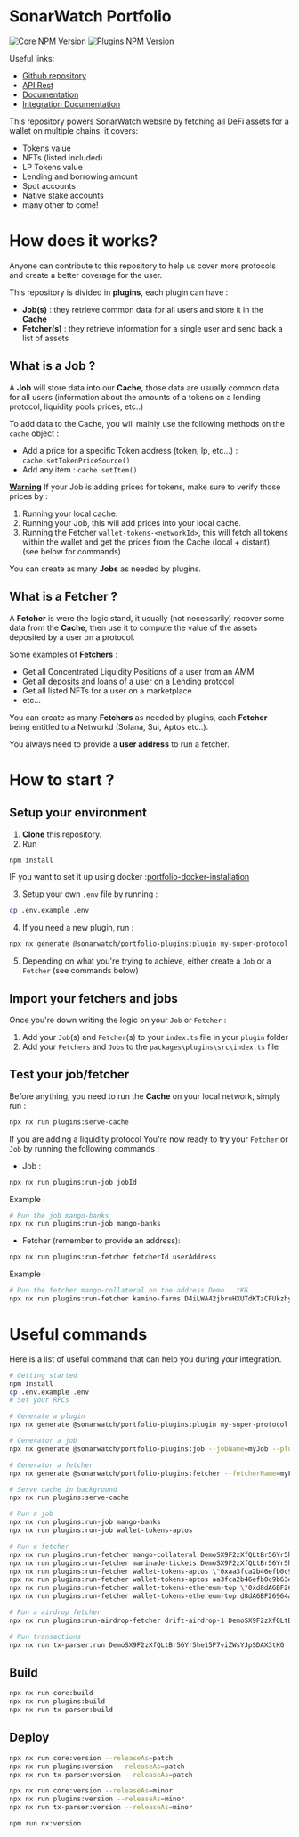 # SonarWatch Portfolio

[![Core NPM Version](https://img.shields.io/npm/v/@sonarwatch/portfolio-core?color=33cd56&label=npm%20core)](https://www.npmjs.com/package/@sonarwatch/portfolio-core)
[![Plugins NPM Version](https://img.shields.io/npm/v/@sonarwatch/portfolio-plugins?color=33cd56&label=npm%20plugins)](https://www.npmjs.com/package/@sonarwatch/portfolio-plugins)

Useful links:

- [Github repository](https://github.com/sonarwatch/portfolio)
- [API Rest](https://portfolio-api.sonar.watch/api)
- [Documentation](https://sonarwatch.github.io/portfolio/)
- [Integration Documentation](https://docs.sonar.watch/open-source/list-your-project)

This repository powers SonarWatch website by fetching all DeFi assets for a wallet on multiple chains, it covers:

- Tokens value
- NFTs (listed included)
- LP Tokens value
- Lending and borrowing amount
- Spot accounts
- Native stake accounts
- many other to come!

# How does it works?

Anyone can contribute to this repository to help us cover more protocols and create a better coverage for the user.

This repository is divided in <b>plugins</b>, each plugin can have :

- <b>Job(s)</b> : they retrieve common data for all users and store it in the <b>Cache</b>
- <b>Fetcher(s)</b> : they retrieve information for a single user and send back a list of assets

## What is a Job ?

A <b>Job</b> will store data into our <b>Cache</b>, those data are usually common data for all users (information about the amounts of a tokens on a lending protocol, liquidity pools prices, etc..)

To add data to the Cache, you will mainly use the following methods on the `cache` object :

- Add a price for a specific Token address (token, lp, etc...) : `cache.setTokenPriceSource()`
- Add any item : `cache.setItem()`

<u><b>Warning</b></u> If your Job is adding prices for tokens, make sure to verify those prices by :

1. Running your local cache.
2. Running your Job, this will add prices into your local cache.
3. Running the Fetcher `wallet-tokens-<networkId>`, this will fetch all tokens within the wallet and get the prices from the Cache (local + distant). (see below for commands)

You can create as many <b>Jobs</b> as needed by plugins.

## What is a Fetcher ?

A <b>Fetcher</b> is were the logic stand, it usually (not necessarily) recover some data from the <b>Cache</b>, then use it to compute the value of the assets deposited by a user on a protocol.

Some examples of <b>Fetchers</b> :

- Get all Concentrated Liquidity Positions of a user from an AMM
- Get all deposits and loans of a user on a Lending protocol
- Get all listed NFTs for a user on a marketplace
- etc...

You can create as many <b>Fetchers</b> as needed by plugins, each <b>Fetcher</b> being entitled to a Networkd (Solana, Sui, Aptos etc..).

You always need to provide a <b>user address</b> to run a fetcher.

# How to start ?

## Setup your environment

1. <b>Clone</b> this repository.
2. Run

```bash
npm install
```

IF you want to set it up using docker :[portfolio-docker-installation](./how-to/portfolio-docker-installation.md)


3. Setup your own `.env` file by running :

```bash
cp .env.example .env
```

4. If you need a new plugin, run :

```bash
npx nx generate @sonarwatch/portfolio-plugins:plugin my-super-protocol
```

5. Depending on what you're trying to achieve, either create a `Job` or a `Fetcher` (see commands below)

## Import your fetchers and jobs

Once you're down writing the logic on your `Job` or `Fetcher` :

1. Add your `Job`(s) and `Fetcher`(s) to your `index.ts` file in your `plugin` folder
2. Add your `Fetchers` and `Jobs` to the `packages\plugins\src\index.ts` file

## Test your job/fetcher

Before anything, you need to run the <b>Cache</b> on your local network, simply run :

```bash
npx nx run plugins:serve-cache
```

If you are adding a liquidity protocol
You're now ready to try your `Fetcher` or `Job` by running the following commands :

- Job :

```bash
npx nx run plugins:run-job jobId
```

Example :

```bash
# Run the job mango-banks
npx nx run plugins:run-job mango-banks
```

- Fetcher (remember to provide an address):

```bash
npx nx run plugins:run-fetcher fetcherId userAddress
```

Example :

```bash
# Run the fetcher mango-collateral on the address Demo...tKG
npx nx run plugins:run-fetcher kamino-farms D4iLWA42jbruHXUTdKTzCFUkzhyesYHYyFS2z5NHN7tu)
```

# Useful commands

Here is a list of useful command that can help you during your integration.

```bash
# Getting started
npm install
cp .env.example .env
# Set your RPCs

# Generate a plugin
npx nx generate @sonarwatch/portfolio-plugins:plugin my-super-protocol

# Generator a job
npx nx generate @sonarwatch/portfolio-plugins:job --jobName=myJob --pluginId=my-super-protocol

# Generator a fetcher
npx nx generate @sonarwatch/portfolio-plugins:fetcher --fetcherName=myFetcher --pluginId=my-super-protocol

# Serve cache in background
npx nx run plugins:serve-cache

# Run a job
npx nx run plugins:run-job mango-banks
npx nx run plugins:run-job wallet-tokens-aptos

# Run a fetcher
npx nx run plugins:run-fetcher mango-collateral DemoSX9F2zXfQLtBr56Yr5he15P7viZWsYJpSDAX3tKG
npx nx run plugins:run-fetcher marinade-tickets DemoSX9F2zXfQLtBr56Yr5he15P7viZWsYJpSDAX3tKG
npx nx run plugins:run-fetcher wallet-tokens-aptos \"0xaa3fca2b46efb0c9b63e9c92ee31a28b9f22ca52a36967151416706f2ca138c6\"
npx nx run plugins:run-fetcher wallet-tokens-aptos aa3fca2b46efb0c9b63e9c92ee31a28b9f22ca52a36967151416706f2ca138c6
npx nx run plugins:run-fetcher wallet-tokens-ethereum-top \"0xd8dA6BF26964aF9D7eEd9e03E53415D37aA96045\"
npx nx run plugins:run-fetcher wallet-tokens-ethereum-top d8dA6BF26964aF9D7eEd9e03E53415D37aA96045

# Run a airdrop fetcher
npx nx run plugins:run-airdrop-fetcher drift-airdrop-1 DemoSX9F2zXfQLtBr56Yr5he15P7viZWsYJpSDAX3tKG

# Run transactions
npx nx run tx-parser:run DemoSX9F2zXfQLtBr56Yr5he15P7viZWsYJpSDAX3tKG
```

## Build

```bash
npx nx run core:build
npx nx run plugins:build
npx nx run tx-parser:build
```

## Deploy

```bash
npx nx run core:version --releaseAs=patch
npx nx run plugins:version --releaseAs=patch
npx nx run tx-parser:version --releaseAs=patch

npx nx run core:version --releaseAs=minor
npx nx run plugins:version --releaseAs=minor
npx nx run tx-parser:version --releaseAs=minor

npm run nx:version
```
